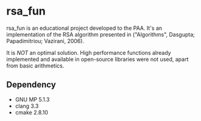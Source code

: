 # rsa_fun

rsa_fun is an educational project developed to the PAA. It's an implementation
of the RSA algorithm presented in ("Algorithms", Dasgupta; Papadimitriou;
Vazirani, 2006).


It is *NOT* an optimal solution. High performance functions already implemented
and available in open-source libraries were not used, apart from basic
arithmetics.

## Dependency

 * GNU MP 5.1.3
 * clang 3.3
 * cmake 2.8.10
